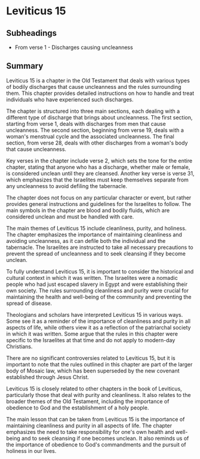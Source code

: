 # Leviticus 15

## Subheadings

* From verse 1 - Discharges causing uncleanness

## Summary

Leviticus 15 is a chapter in the Old Testament that deals with various types of bodily discharges that cause uncleanness and the rules surrounding them. This chapter provides detailed instructions on how to handle and treat individuals who have experienced such discharges.

The chapter is structured into three main sections, each dealing with a different type of discharge that brings about uncleanness. The first section, starting from verse 1, deals with discharges from men that cause uncleanness. The second section, beginning from verse 19, deals with a woman's menstrual cycle and the associated uncleanness. The final section, from verse 28, deals with other discharges from a woman's body that cause uncleanness.

Key verses in the chapter include verse 2, which sets the tone for the entire chapter, stating that anyone who has a discharge, whether male or female, is considered unclean until they are cleansed. Another key verse is verse 31, which emphasizes that the Israelites must keep themselves separate from any uncleanness to avoid defiling the tabernacle.

The chapter does not focus on any particular character or event, but rather provides general instructions and guidelines for the Israelites to follow. The main symbols in the chapter are blood and bodily fluids, which are considered unclean and must be handled with care.

The main themes of Leviticus 15 include cleanliness, purity, and holiness. The chapter emphasizes the importance of maintaining cleanliness and avoiding uncleanness, as it can defile both the individual and the tabernacle. The Israelites are instructed to take all necessary precautions to prevent the spread of uncleanness and to seek cleansing if they become unclean.

To fully understand Leviticus 15, it is important to consider the historical and cultural context in which it was written. The Israelites were a nomadic people who had just escaped slavery in Egypt and were establishing their own society. The rules surrounding cleanliness and purity were crucial for maintaining the health and well-being of the community and preventing the spread of disease.

Theologians and scholars have interpreted Leviticus 15 in various ways. Some see it as a reminder of the importance of cleanliness and purity in all aspects of life, while others view it as a reflection of the patriarchal society in which it was written. Some argue that the rules in this chapter were specific to the Israelites at that time and do not apply to modern-day Christians.

There are no significant controversies related to Leviticus 15, but it is important to note that the rules outlined in this chapter are part of the larger body of Mosaic law, which has been superseded by the new covenant established through Jesus Christ.

Leviticus 15 is closely related to other chapters in the book of Leviticus, particularly those that deal with purity and cleanliness. It also relates to the broader themes of the Old Testament, including the importance of obedience to God and the establishment of a holy people.

The main lesson that can be taken from Leviticus 15 is the importance of maintaining cleanliness and purity in all aspects of life. The chapter emphasizes the need to take responsibility for one's own health and well-being and to seek cleansing if one becomes unclean. It also reminds us of the importance of obedience to God's commandments and the pursuit of holiness in our lives.